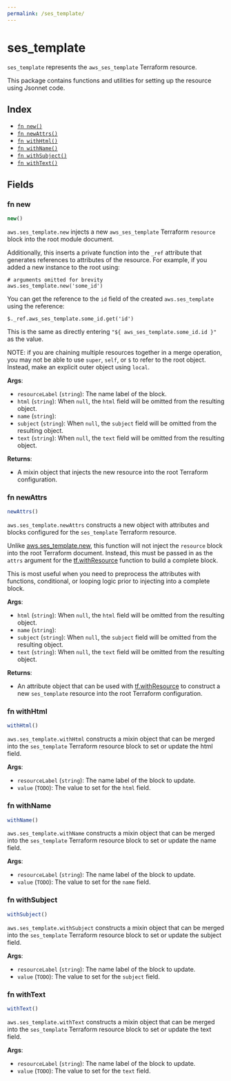 ```yaml
---
permalink: /ses_template/
---
```


# ses_template

`ses_template` represents the `aws_ses_template` Terraform resource.



This package contains functions and utilities for setting up the resource using Jsonnet code.


## Index

* [`fn new()`](#fn-new)
* [`fn newAttrs()`](#fn-newattrs)
* [`fn withHtml()`](#fn-withhtml)
* [`fn withName()`](#fn-withname)
* [`fn withSubject()`](#fn-withsubject)
* [`fn withText()`](#fn-withtext)

## Fields

### fn new

```ts
new()
```


`aws.ses_template.new` injects a new `aws_ses_template` Terraform `resource`
block into the root module document.

Additionally, this inserts a private function into the `_ref` attribute that generates references to attributes of the
resource. For example, if you added a new instance to the root using:

    # arguments omitted for brevity
    aws.ses_template.new('some_id')

You can get the reference to the `id` field of the created `aws.ses_template` using the reference:

    $._ref.aws_ses_template.some_id.get('id')

This is the same as directly entering `"${ aws_ses_template.some_id.id }"` as the value.

NOTE: if you are chaining multiple resources together in a merge operation, you may not be able to use `super`, `self`,
or `$` to refer to the root object. Instead, make an explicit outer object using `local`.

**Args**:
  - `resourceLabel` (`string`): The name label of the block.
  - `html` (`string`):  When `null`, the `html` field will be omitted from the resulting object.
  - `name` (`string`): 
  - `subject` (`string`):  When `null`, the `subject` field will be omitted from the resulting object.
  - `text` (`string`):  When `null`, the `text` field will be omitted from the resulting object.

**Returns**:
- A mixin object that injects the new resource into the root Terraform configuration.


### fn newAttrs

```ts
newAttrs()
```


`aws.ses_template.newAttrs` constructs a new object with attributes and blocks configured for the `ses_template`
Terraform resource.

Unlike [aws.ses_template.new](#fn-sestemplatenew), this function will not inject the `resource`
block into the root Terraform document. Instead, this must be passed in as the `attrs` argument for the
[tf.withResource](https://github.com/tf-libsonnet/core/tree/main/docs#fn-withresource) function to build a complete block.

This is most useful when you need to preprocess the attributes with functions, conditional, or looping logic prior to
injecting into a complete block.

**Args**:
  - `html` (`string`):  When `null`, the `html` field will be omitted from the resulting object.
  - `name` (`string`): 
  - `subject` (`string`):  When `null`, the `subject` field will be omitted from the resulting object.
  - `text` (`string`):  When `null`, the `text` field will be omitted from the resulting object.

**Returns**:
  - An attribute object that can be used with [tf.withResource](https://github.com/tf-libsonnet/core/tree/main/docs#fn-withresource) to construct a new `ses_template` resource into the root Terraform configuration.


### fn withHtml

```ts
withHtml()
```

`aws.ses_template.withHtml` constructs a mixin object that can be merged into the `ses_template`
Terraform resource block to set or update the html field.



**Args**:
  - `resourceLabel` (`string`): The name label of the block to update.
  - `value` (`TODO`): The value to set for the `html` field.


### fn withName

```ts
withName()
```

`aws.ses_template.withName` constructs a mixin object that can be merged into the `ses_template`
Terraform resource block to set or update the name field.



**Args**:
  - `resourceLabel` (`string`): The name label of the block to update.
  - `value` (`TODO`): The value to set for the `name` field.


### fn withSubject

```ts
withSubject()
```

`aws.ses_template.withSubject` constructs a mixin object that can be merged into the `ses_template`
Terraform resource block to set or update the subject field.



**Args**:
  - `resourceLabel` (`string`): The name label of the block to update.
  - `value` (`TODO`): The value to set for the `subject` field.


### fn withText

```ts
withText()
```

`aws.ses_template.withText` constructs a mixin object that can be merged into the `ses_template`
Terraform resource block to set or update the text field.



**Args**:
  - `resourceLabel` (`string`): The name label of the block to update.
  - `value` (`TODO`): The value to set for the `text` field.
